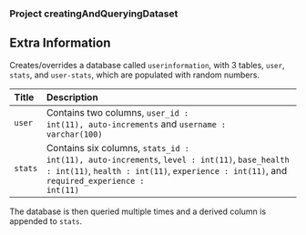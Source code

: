 ### Project creatingAndQueryingDataset

## Extra Information

Creates/overrides a database called <code>userinformation</code>, with 3 tables, <code>user</code>, <code>stats</code>, and <code>user-stats</code>, which are populated with random numbers.  

| Title | Description |
| :--- | :--- |
| <code>user</code> | Contains two columns, <code>user_id : int(11), auto-increments</code> and <code>username : varchar(100)</code> |
| <code>stats</code> | Contains  six columns, <code>stats_id : int(11), auto-increments</code>, <code>level : int(11)</code>, <code>base_health : int(11)</code>, <code>health : int(11)</code>, <code>experience : int(11)</code>, and <code>required_experience : int(11)</code>|

The database is then queried multiple times and a derived column is appended to <code>stats</code>. 
